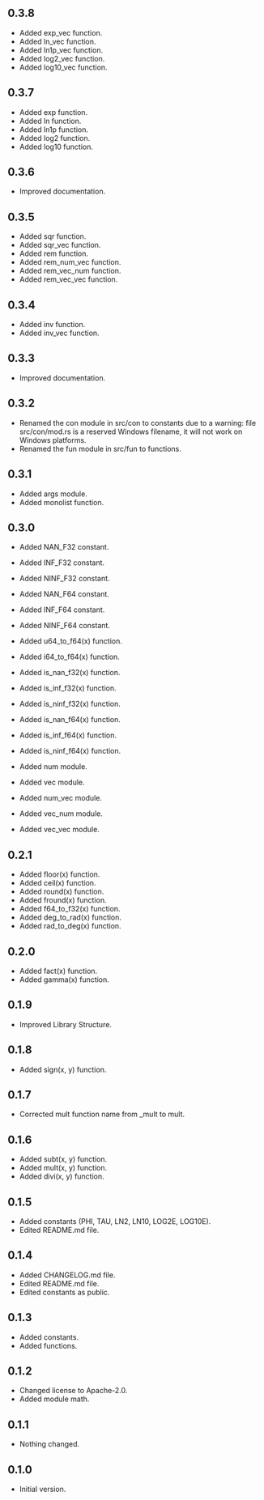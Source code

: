 ## 0.3.8

- Added exp_vec function.
- Added ln_vec function.
- Added ln1p_vec function.
- Added log2_vec function.
- Added log10_vec function.

## 0.3.7

- Added exp function.
- Added ln function.
- Added ln1p function.
- Added log2 function.
- Added log10 function.

## 0.3.6

- Improved documentation.

## 0.3.5

- Added sqr function.
- Added sqr_vec function.
- Added rem function.
- Added rem_num_vec function.
- Added rem_vec_num function.
- Added rem_vec_vec function.

## 0.3.4

- Added inv function.
- Added inv_vec function.

## 0.3.3

- Improved documentation.

## 0.3.2

- Renamed the con module in src/con to constants due to a warning: file src/con/mod.rs is a reserved Windows filename, it will not work on Windows platforms.
- Renamed the fun module in src/fun to functions.

## 0.3.1

- Added args module.
- Added monolist function.

## 0.3.0

- Added NAN_F32 constant.
- Added INF_F32 constant.
- Added NINF_F32 constant.
- Added NAN_F64 constant.
- Added INF_F64 constant.
- Added NINF_F64 constant.

- Added u64_to_f64(x) function.
- Added i64_to_f64(x) function.

- Added is_nan_f32(x) function.
- Added is_inf_f32(x) function.
- Added is_ninf_f32(x) function.
- Added is_nan_f64(x) function.
- Added is_inf_f64(x) function.
- Added is_ninf_f64(x) function.

- Added num module.
- Added vec module.
- Added num_vec module.
- Added vec_num module.
- Added vec_vec module.

## 0.2.1

- Added floor(x) function.
- Added ceil(x) function.
- Added round(x) function.
- Added fround(x) function.
- Added f64_to_f32(x) function.
- Added deg_to_rad(x) function.
- Added rad_to_deg(x) function.

## 0.2.0

- Added fact(x) function.
- Added gamma(x) function.

## 0.1.9

- Improved Library Structure.

## 0.1.8

- Added sign(x, y) function.

## 0.1.7

- Corrected mult function name from \_mult to mult.

## 0.1.6

- Added subt(x, y) function.
- Added mult(x, y) function.
- Added divi(x, y) function.

## 0.1.5

- Added constants (PHI, TAU, LN2, LN10, LOG2E, LOG10E).
- Edited README.md file.

## 0.1.4

- Added CHANGELOG.md file.
- Edited README.md file.
- Edited constants as public.

## 0.1.3

- Added constants.
- Added functions.

## 0.1.2

- Changed license to Apache-2.0.
- Added module math.

## 0.1.1

- Nothing changed.

## 0.1.0

- Initial version.
